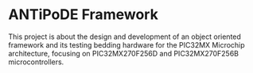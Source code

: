# ANTiPoDE Framework
This project is about the design and development of an object oriented framework and its testing bedding hardware for the PIC32MX Microchip architecture, focusing on PIC32MX270F256D and PIC32MX270F256B microcontrollers.
